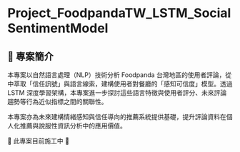 # Project_FoodpandaTW_LSTM_SocialSentimentModel

## 📌 專案簡介

本專案以自然語言處理（NLP）技術分析 Foodpanda 台灣地區的使用者評論，從中萃取「信任訊號」與語言線索，建構使用者對餐廳的「感知可信度」模型。透過 LSTM 深度學習架構，本專案進一步探討這些語言特徵與使用者評分、未來評論趨勢等行為近似指標之間的關聯性。

本專案亦為未來建構情緒感知與信任導向的推薦系統提供基礎，提升評論資料在個人化推薦與說服性資訊分析中的應用價值。


🚧 此專案目前施工中 🚧